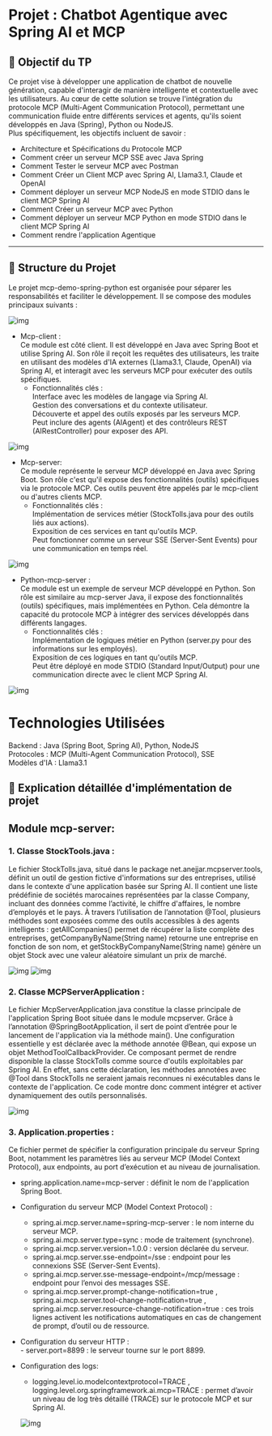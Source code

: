 # Projet : Chatbot Agentique avec Spring AI et MCP
## 📌 Objectif du TP
Ce projet vise à développer une application de chatbot de nouvelle génération, capable d'interagir
de manière intelligente et contextuelle avec les utilisateurs. Au cœur de cette solution se trouve l'intégration 
du protocole MCP (Multi-Agent Communication Protocol), permettant une communication fluide entre différents services et agents,
qu'ils soient développés en Java (Spring), Python ou NodeJS.   
Plus spécifiquement, les objectifs incluent de savoir :
  - Architecture et Spécifications du Protocole MCP
  - Comment créer un serveur MCP SSE avec Java Spring
  - Comment Tester le serveur MCP avec Postman
  - Comment Créer un Client MCP avec Spring AI, Llama3.1, Claude et OpenAI
  - Comment déployer un serveur MCP NodeJS en mode STDIO dans le client MCP Spring AI
  - Comment Créer un serveur MCP avec Python
  - Comment déployer un serveur MCP Python en mode STDIO dans le client MCP Spring AI
  - Comment rendre l'application Agentique

---
## 🧱 Structure du Projet

Le projet mcp-demo-spring-python est organisée pour séparer les responsabilités et faciliter le développement. Il se compose des modules principaux suivants :

  ![img](screens/mcp-server/structuregeneral.JPG)

  - Mcp-client :  
Ce module est côté client. Il est développé en Java avec Spring Boot et utilise Spring AI.  Son rôle il reçoit les requêtes des utilisateurs, les traite en utilisant des modèles d'IA externes (Llama3.1, Claude, OpenAI) via Spring AI, et interagit avec les serveurs MCP pour exécuter des outils spécifiques.  
     - Fonctionnalités clés :  
Interface avec les modèles de langage via Spring AI.  
Gestion des conversations et du contexte utilisateur.  
Découverte et appel des outils exposés par les serveurs MCP.  
Peut inclure des agents (AIAgent) et des contrôleurs REST (AIRestController) pour exposer des API.

![img](screens/mcp-server/mcp-client.JPG)

  - Mcp-server:  
Ce module représente le serveur MCP développé en Java avec Spring Boot. Son rôle c'est qu'il expose des fonctionnalités (outils) spécifiques via le protocole MCP. Ces outils peuvent être appelés par le mcp-client ou d'autres clients MCP.  
    - Fonctionnalités clés :  
Implémentation de services métier (StockTolls.java pour des outils liés aux actions).  
Exposition de ces services en tant qu'outils MCP.  
Peut fonctionner comme un serveur SSE (Server-Sent Events) pour une communication en temps réel.

![img](screens/mcp-server/mcp-server.JPG)

   - Python-mcp-server :  
Ce module est un exemple de serveur MCP développé en Python. Son rôle est similaire au mcp-server Java, il expose des fonctionnalités (outils) spécifiques, mais implémentées en Python. Cela démontre la capacité du protocole MCP à intégrer des services développés dans différents langages.  
     - Fonctionnalités clés :  
Implémentation de logiques métier en Python (server.py pour des informations sur les employés).  
Exposition de ces logiques en tant qu'outils MCP.  
Peut être déployé en mode STDIO (Standard Input/Output) pour une communication directe avec le client MCP Spring AI.

![img](screens/mcp-server/puthon-mcp.JPG)

# Technologies Utilisées
Backend : Java (Spring Boot, Spring AI), Python, NodeJS  
Protocoles : MCP (Multi-Agent Communication Protocol), SSE  
Modèles d'IA : Llama3.1  

## 📄 Explication détaillée d'implémentation de projet

## Module mcp-server:
### 1. Classe StockTools.java :  
  Le fichier StockTolls.java, situé dans le package net.anejjar.mcpserver.tools, définit un outil de gestion fictive d'informations sur des entreprises, utilisé dans le contexte d'une application basée sur Spring AI. Il contient une liste prédéfinie de sociétés marocaines représentées par la classe Company, incluant des données comme l’activité, le chiffre d'affaires, le nombre d’employés et le pays. À travers l’utilisation de l’annotation @Tool, plusieurs méthodes sont exposées comme des outils accessibles à des agents intelligents : getAllCompanies() permet de récupérer la liste complète des entreprises, getCompanyByName(String name) retourne une entreprise en fonction de son nom, et getStockByCompanyName(String name) génère un objet Stock avec une valeur aléatoire simulant un prix de marché. 
  
![img](screens/mcp-server/stocktools1.JPG)
![img](screens/mcp-server/stocktools2.JPG)
  
### 2. Classe MCPServerApplication :

Le fichier McpServerApplication.java constitue la classe principale de l'application Spring Boot située dans le module mcpserver. Grâce à l’annotation @SpringBootApplication, il sert de point d’entrée pour le lancement de l'application via la méthode main(). Une configuration essentielle y est déclarée avec la méthode annotée @Bean, qui expose un objet MethodToolCallbackProvider. Ce composant permet de rendre disponible la classe StockTolls comme source d'outils exploitables par Spring AI. En effet, sans cette déclaration, les méthodes annotées avec @Tool dans StockTolls ne seraient jamais reconnues ni exécutables dans le contexte de l'application. Ce code montre donc comment intégrer et activer dynamiquement des outils personnalisés.

![img](screens/mcp-server/mcpserverApp.JPG)

### 3. Application.properties :  

Ce fichier permet de spécifier la configuration principale du serveur Spring Boot, notamment les paramètres liés au serveur MCP (Model Context Protocol), aux endpoints, au port d’exécution et au niveau de journalisation.    

  - spring.application.name=mcp-server : définit le nom de l'application Spring Boot.  
  - Configuration du serveur MCP (Model Context Protocol) :  
       - spring.ai.mcp.server.name=spring-mcp-server : le nom interne du serveur MCP.  
       - spring.ai.mcp.server.type=sync : mode de traitement (synchrone).  
       - spring.ai.mcp.server.version=1.0.0 : version déclarée du serveur.  
       - spring.ai.mcp.server.sse-endpoint=/sse : endpoint pour les connexions SSE (Server-Sent Events).  
       - spring.ai.mcp.server.sse-message-endpoint=/mcp/message : endpoint pour l’envoi des messages SSE.  
       - spring.ai.mcp.server.prompt-change-notification=true , spring.ai.mcp.server.tool-change-notification=true , spring.ai.mcp.server.resource-change-notification=true : ces trois lignes activent les notifications automatiques en cas de changement de prompt, d’outil ou de ressource.  
  - Configuration du serveur HTTP :  
         - server.port=8899 : le serveur tourne sur le port 8899.  
  - Configuration des logs:  
       - logging.level.io.modelcontextprotocol=TRACE , logging.level.org.springframework.ai.mcp=TRACE : permet d’avoir un niveau de log très détaillé (TRACE) sur le protocole MCP et sur Spring AI.
   
    ![img](screens/mcp-server/propertiesformcpserver.JPG)












